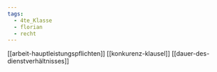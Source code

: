 ```yaml
---
tags:
  - 4te_Klasse
  - florian
  - recht
---
```

[[arbeit-hauptleistungspflichten]]
[[konkurenz-klausel]]
[[dauer-des-dienstverhältnisses]]